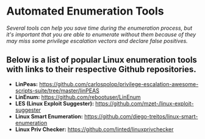 # Automated Enumeration Tools 

*Several tools can help you save time during the enumeration process,
but it's important that you are able to enumerate without them because of they may miss some privilege escalation vectors and declare false positives.*

## Below is a list of popular Linux enumeration tools with links to their respective Github repositories.

- **LinPeas:** https://github.com/carlospolop/privilege-escalation-awesome-scripts-suite/tree/master/linPEAS
- **LinEnum:** https://github.com/rebootuser/LinEnum
- **LES (Linux Exploit Suggester):** https://github.com/mzet-/linux-exploit-suggester
- **Linux Smart Enumeration:** https://github.com/diego-treitos/linux-smart-enumeration
- **Linux Priv Checker:** https://github.com/linted/linuxprivchecker 

